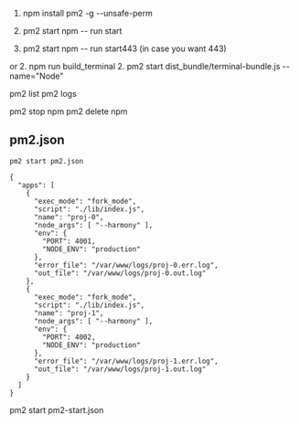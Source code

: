 1. npm install pm2 -g --unsafe-perm


2. pm2 start npm -- run start 
2. pm2 start npm -- run start443 (in case you want 443)

or
2. npm run build_terminal
2. pm2 start dist_bundle/terminal-bundle.js --name="Node"

pm2 list
pm2 logs

pm2 stop npm
pm2 delete npm


## pm2.json

```
pm2 start pm2.json

{
  "apps": [
    {
      "exec_mode": "fork_mode",
      "script": "./lib/index.js",
      "name": "proj-0",
      "node_args": [ "--harmony" ],
      "env": {
        "PORT": 4001,
        "NODE_ENV": "production"
      },
      "error_file": "/var/www/logs/proj-0.err.log",
      "out_file": "/var/www/logs/proj-0.out.log"
    },
    {
      "exec_mode": "fork_mode",
      "script": "./lib/index.js",
      "name": "proj-1",
      "node_args": [ "--harmony" ],
      "env": {
        "PORT": 4002,
        "NODE_ENV": "production"
      },
      "error_file": "/var/www/logs/proj-1.err.log",
      "out_file": "/var/www/logs/proj-1.out.log"
    }
  ]
}
```


pm2 start pm2-start.json